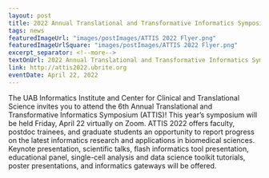 ```yaml
---
layout: post
title: 2022 Annual Translational and Transformative Informatics Symposium
tags: news
featuredImageUrl: "images/postImages/ATTIS 2022 Flyer.png"
featuredImageUrlSquare: "images/postImages/ATTIS 2022 Flyer.png"
excerpt_separator: <!--more-->
textOnUrl: 2022 Annual Translational and Transformative Informatics Symposium
link: http://attis2022.ubrite.org
eventDate: April 22, 2022
---
```

The UAB Informatics Institute and Center for Clinical and Translational Science invites you to attend the 6th Annual Translational and Transformative Informatics Symposium (ATTIS)! This year’s symposium will be held Friday, April 22 virtually on Zoom. ATTIS 2022 offers faculty, postdoc trainees, and graduate students an opportunity to report progress on the latest informatics research and applications in biomedical sciences. Keynote presentation, scientific talks, flash informatics tool presentation, educational panel, single-cell analysis and data science toolkit tutorials, poster presentations, and informatics gateways will be offered. 